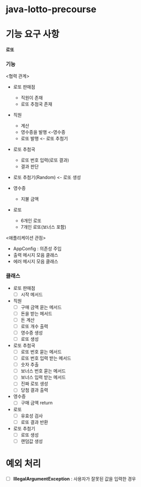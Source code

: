 # java-lotto-precourse

# 기능 요구 사항

#### 로또

### 기능
<협력 관계>
- 로또 판매점
  - 직원이 존재
  - 로또 추첨국 존재
  
- 직원
  - 계산
  - 영수증을 발행 <-영수증
  - 로또 발행 <- 로또 추첨기

- 로또 추첨국
  - 로또 번호 입력(로또 결과)
  - 결과 판단

- 로또 추첨기(Random) <- 로또 생성

- 영수증
    - 지불 금액

- 로또
  - 6개인 로또
  - 7개인 로또(보너스 포함)

<애플리케이션 관점>
- AppConfig : 의존성 주입
- 출력 메시지 모음 클래스
- 에러 메시지 모음 클래스

### 클래스

- 로또 판매점
  -[ ] 시작 메서드

- 직원
  -[ ] 구매 금액 묻는 메서드
  -[ ] 돈을 받는 메서드
  -[ ] 돈 계산
  -[ ] 로또 개수 출력
  -[ ] 영수증 생성
  -[ ] 로또 생성

- 로또 추첨국
  -[ ] 로또 번호 묻는 메서드
  -[ ] 로또 번호 입력 받는 메서드
  -[ ] 숫자 추출
  -[ ] 보너스 번호 묻는 메서드
  -[ ] 보너스 입력 받는 메서드
  -[ ] 진짜 로또 생성
  -[ ] 당첨 결과 출력

- 영수증
  -[ ] 구매 금액 return
  
- 로또 
  -[ ] 유효성 검사
  -[ ] 로또 결과 반환

- 로또 추첨기
  -[ ] 로또 생성
  -[ ] 랜덤값 생성

# 예외 처리

- [ ] **IllegalArgumentException** : 사용자가 잘못된 값을 입력한 경우


